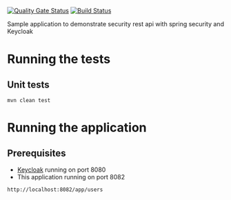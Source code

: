 [![Quality Gate Status](https://sonarcloud.io/api/project_badges/measure?project=com.sudhirt.practice.security%3Akeycloak-spring-security-examples&metric=alert_status)](https://sonarcloud.io/dashboard?id=com.sudhirt.practice.security%3Akeycloak-spring-security-examples)
[![Build Status](https://travis-ci.com/sudhirtumati/keycloak-spring-security-examples.svg?branch=master)](https://travis-ci.com/sudhirtumati/keycloak-spring-security-examples.svg?branch=master)
  
Sample application to demonstrate security rest api with spring security and Keycloak    
  
# Running the tests  
## Unit tests
```  
mvn clean test  
```  
# Running the application
## Prerequisites
* [Keycloak](https://www.keycloak.org/) running on port 8080 
* This application running on port 8082
```
http://localhost:8082/app/users
```
